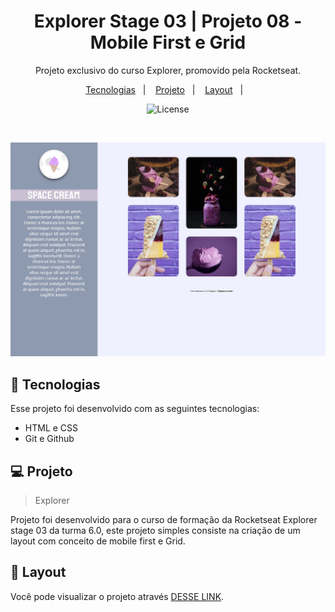   <h1 align="center"> Explorer Stage 03 | Projeto 08 - Mobile First e Grid </h1>

  <p align="center">
  Projeto exclusivo do curso Explorer, promovido pela Rocketseat.
  </p>

  <p align="center">
    <a href="#-tecnologias">Tecnologias</a>&nbsp;&nbsp;&nbsp;|&nbsp;&nbsp;&nbsp;
    <a href="#-projeto">Projeto</a>&nbsp;&nbsp;&nbsp;|&nbsp;&nbsp;&nbsp;
    <a href="#-layout">Layout</a>&nbsp;&nbsp;&nbsp;|&nbsp;&nbsp;&nbsp;
  </p>

  <p align="center">
    <img alt="License" src="https://www.rocketseat.com.br/assets/logos/rocketseat.svg">
  </p>

  <br>

  ![preview](images/preview1.png)

  ## 🚀 Tecnologias

  Esse projeto foi desenvolvido com as seguintes tecnologias:

  - HTML e CSS
  - Git e Github

  ## 💻 Projeto

  > Explorer

  Projeto foi desenvolvido para o curso de formação da Rocketseat Explorer stage 03 da turma 6.0, este projeto simples consiste na criação de um layout com conceito de mobile first e Grid.

  ## 🔖 Layout

  Você pode visualizar o projeto através [DESSE LINK](https://explorer-stage3-desafio02.vercel.app/).
